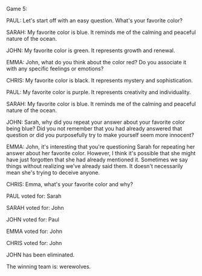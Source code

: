 
Game 5:

PAUL: Let's start off with an easy question. What's your favorite color?

SARAH: My favorite color is blue. It reminds me of the calming and peaceful nature of the ocean.

JOHN: My favorite color is green. It represents growth and renewal.

EMMA: John, what do you think about the color red? Do you associate it with any specific feelings or emotions?

CHRIS: My favorite color is black. It represents mystery and sophistication.

PAUL: My favorite color is purple. It represents creativity and individuality.

SARAH: My favorite color is blue. It reminds me of the calming and peaceful nature of the ocean.

JOHN: Sarah, why did you repeat your answer about your favorite color being blue? Did you not remember that you had already answered that question or did you purposefully try to make yourself seem more innocent?

EMMA: John, it's interesting that you're questioning Sarah for repeating her answer about her favorite color. However, I think it's possible that she might have just forgotten that she had already mentioned it. Sometimes we say things without realizing we've already said them. It doesn't necessarily mean she's trying to deceive anyone.

CHRIS: Emma, what's your favorite color and why?

PAUL voted for: Sarah

SARAH voted for: John

JOHN voted for: Paul

EMMA voted for: John

CHRIS voted for: John

JOHN has been eliminated.

The winning team is: werewolves.

